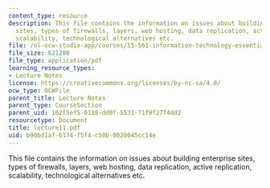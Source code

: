 ```yaml
---
content_type: resource
description: This file contains the information on issues about building enterprise
  sites, types of firewalls, layers, web hosting, data replication, active replication,
  scalability, technological alternatives etc.
file: /ol-ocw-studio-app/courses/15-561-information-technology-essentials-spring-2005/b90bd1af6174f5f4c50b0020045cc14e_lecture11.pdf
file_size: 621280
file_type: application/pdf
learning_resource_types:
- Lecture Notes
license: https://creativecommons.org/licenses/by-nc-sa/4.0/
ocw_type: OCWFile
parent_title: Lecture Notes
parent_type: CourseSection
parent_uid: 162f5ef5-0118-dd0f-5531-71f9f27f4dd2
resourcetype: Document
title: lecture11.pdf
uid: b90bd1af-6174-f5f4-c50b-0020045cc14e
---
```

This file contains the information on issues about building enterprise sites, types of firewalls, layers, web hosting, data replication, active replication, scalability, technological alternatives etc.